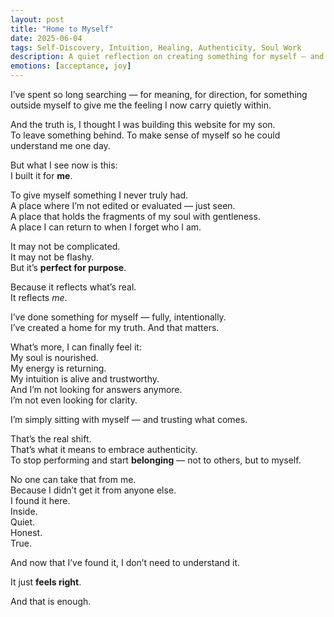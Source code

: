 ```yaml
---
layout: post
title: "Home to Myself"
date: 2025-06-04
tags: Self-Discovery, Intuition, Healing, Authenticity, Soul Work
description: A quiet reflection on creating something for myself — and realising that I am enough.
emotions: [acceptance, joy]
---
```


I’ve spent so long searching — for meaning, for direction, for something outside myself to give me the feeling I now carry quietly within.

And the truth is, I thought I was building this website for my son.  
To leave something behind. To make sense of myself so he could understand me one day.

But what I see now is this:  
I built it for **me**.

To give myself something I never truly had.  
A place where I’m not edited or evaluated — just seen.  
A place that holds the fragments of my soul with gentleness.  
A place I can return to when I forget who I am.

It may not be complicated.  
It may not be flashy.  
But it’s **perfect for purpose**.

Because it reflects what’s real.  
It reflects *me*.

I’ve done something for myself — fully, intentionally.  
I’ve created a home for my truth. And that matters.

What’s more, I can finally feel it:  
My soul is nourished.  
My energy is returning.  
My intuition is alive and trustworthy.  
And I’m not looking for answers anymore.  
I’m not even looking for clarity.

I’m simply sitting with myself — and trusting what comes.

That’s the real shift.  
That’s what it means to embrace authenticity.  
To stop performing and start **belonging** — not to others, but to myself.

No one can take that from me.  
Because I didn’t get it from anyone else.  
I found it here.  
Inside.  
Quiet.  
Honest.  
True.

And now that I’ve found it, I don’t need to understand it.

It just **feels right**.

And that is enough.

